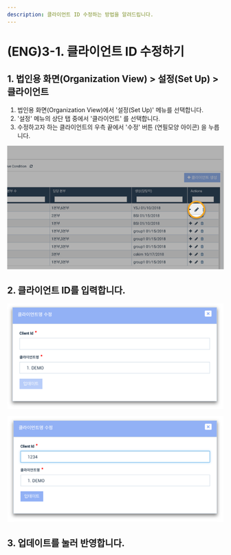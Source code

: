 ```yaml
---
description: 클라이언트 ID 수정하는 방법을 알려드립니다.
---
```


# \(ENG\)3-1. 클라이언트 ID 수정하기

## 1. 법인용 화면\(Organization View\) &gt; 설정\(Set Up\) &gt; 클라이언트

1. 법인용 화면\(Organization View\)에서 '설정\(Set Up\)' 메뉴를 선택합니다.  
2. '설정' 메뉴의 상단 탭 중에서 '클라이언트' 를 선택합니다. 
3. 수정하고자 하는 클라이언트의 우측 끝에서 '수정' 버튼 \(연필모양 아이콘\) 을 누릅니다.  

![](../../../.gitbook/assets/a_3-1_1.jpg)

## 2. 클라이언트 ID를 입력합니다.

![](../../../.gitbook/assets/id-2.png)

![&#xD074;&#xB77C;&#xC774;&#xC5B8;&#xD2B8; &#xC544;&#xC774;&#xB514;&#xB97C; 1234&#xB85C; &#xC785;&#xB825;&#xD55C; &#xC0C1;&#xD669;&#xC785;&#xB2C8;&#xB2E4;. ](../../../.gitbook/assets/id-3.png)

## 3. 업데이트를 눌러 반영합니다.

